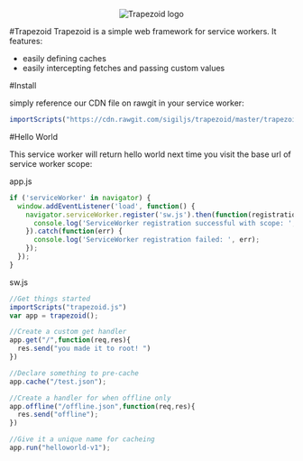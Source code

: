 <p align="center">
  <img src="https://upload.wikimedia.org/wikipedia/commons/b/b7/Isosceles_trapezoid.jpg" alt="Trapezoid logo"/>
</p>

#Trapezoid
Trapezoid is a simple web framework for service workers. It features:
* easily defining caches
* easily intercepting fetches and passing custom values

#Install

simply reference our CDN file on rawgit in your service worker:
```javascript
importScripts("https://cdn.rawgit.com/sigiljs/trapezoid/master/trapezoid.js")
```

#Hello World

This service worker will return hello world next time you visit the base url of service worker scope:

app.js
```javascript
if ('serviceWorker' in navigator) {
  window.addEventListener('load', function() {
    navigator.serviceWorker.register('sw.js').then(function(registration) {
      console.log('ServiceWorker registration successful with scope: ', registration.scope);
    }).catch(function(err) {
      console.log('ServiceWorker registration failed: ', err);
    });
  });
}
```

sw.js
```javascript
//Get things started
importScripts("trapezoid.js")
var app = trapezoid();

//Create a custom get handler
app.get("/",function(req,res){
  res.send("you made it to root! ")
})

//Declare something to pre-cache
app.cache("/test.json");

//Create a handler for when offline only
app.offline("/offline.json",function(req,res){
  res.send("offline");
})

//Give it a unique name for cacheing
app.run("helloworld-v1");
```
